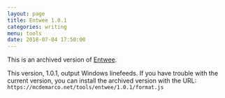 ```yaml
---
layout: page
title: Entwee 1.0.1
categories: writing
menu: tools
date: 2018-07-04 17:50:00
---
```

This is an archived version of [Entwee](/tools/entwee/).

This version, 1.0.1, output Windows linefeeds.  If you have trouble with the current version, you can install the archived version with the URL: `https://mcdemarco.net/tools/entwee/1.0.1/format.js`   


